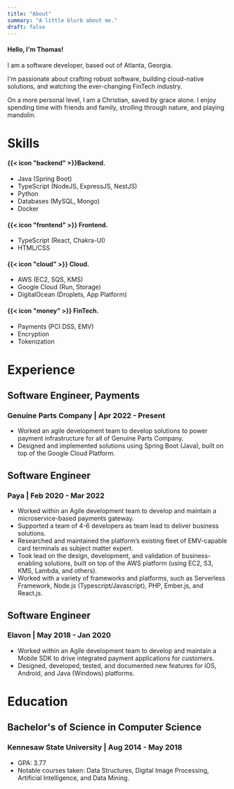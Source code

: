 ```yaml
---
title: "About"
summary: "A little blurb about me."
draft: false
---
```

#### Hello, I'm Thomas!
I am a software developer, based out of Atlanta, Georgia. 

I'm passionate about crafting robust software, building cloud-native solutions, and watching the ever-changing FinTech industry.

On a more personal level, I am a Christian, saved by grace alone. I enjoy spending time with friends and family, strolling through nature, and playing mandolin.

# Skills
<div class="grid">
    <div>
        <h4>{{< icon "backend" >}}Backend.</h4>
        <ul>
            <li>Java (Spring Boot)</li>
            <li>TypeScript (NodeJS, ExpressJS, NestJS)</li>
            <li>Python</li>
            <li>Databases (MySQL, Mongo)</li>
            <li>Docker</li>
        </ul>
    </div>
    <div>
        <h4>{{< icon "frontend" >}} Frontend.</h4>
        <ul>
            <li>TypeScript (React, Chakra-UI)</li>
            <li>HTML/CSS</li>
        </ul>
    </div>
    <div>
        <h4>{{< icon "cloud" >}} Cloud.</h4>
        <ul>
            <li>AWS (EC2, SQS, KMS)</li>
            <li>Google Cloud (Run, Storage)</li>
            <li>DigitalOcean (Droplets, App Platform)</li>
        </ul>
    </div>
    <div>
        <h4>{{< icon "money" >}} FinTech.</h4>
        <ul>
            <li>Payments (PCI DSS, EMV)</li>
            <li>Encryption</li>
            <li>Tokenization</li>
        </ul>
    </div>
</div>

# Experience
<section>
<hgroup>
    <h2>Software Engineer, Payments</h2>
    <h3>Genuine Parts Company | Apr 2022 - Present</h3>
</hgroup>

- Worked an agile development team to develop solutions to power payment infrastructure for all of Genuine Parts Company. 
- Designed and implemented solutions using Spring Boot (Java), built on top of the Google Cloud Platform.
</section>

<section>
<hgroup>
    <h2>Software Engineer</h2>
    <h3>Paya | Feb 2020 - Mar 2022</h3>
</hgroup>

- Worked within an Agile development team to develop and maintain a microservice-based payments gateway.
- Supported a team of 4-6 developers as team lead to deliver business solutions.
- Researched and maintained the platform’s existing fleet of EMV-capable card terminals as subject matter expert.
- Took lead on the design, development, and validation of business-enabling solutions, built on top of the AWS platform (using EC2, S3, KMS, Lambda, and others).
- Worked with a variety of frameworks and platforms, such as Serverless Framework, Node.js (Typescript/Javascript), PHP, Ember.js, and React.js.
</section>

<section>
<hgroup>
    <h2>Software Engineer</h2>
    <h3>Elavon | May 2018 - Jan 2020</h3>
</hgroup>

- Worked within an Agile development team to develop and maintain a Mobile SDK to drive integrated payment applications for customers.
- Designed, developed, tested, and documented new features for iOS, Android, and Java (Windows) platforms.
</section>

# Education

<section>
<hgroup>
    <h2>Bachelor's of Science in Computer Science</h2>
    <h3>Kennesaw State University | Aug 2014 - May 2018</h3>
</hgroup>

- GPA: 3.77
- Notable courses taken: Data Structures, Digital Image Processing, Artificial Intelligence, and Data Mining.
</section>
